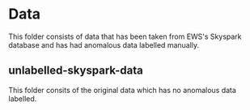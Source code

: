 # Data

This folder consists of data that has been taken from EWS's Skyspark database and has had anomalous data labelled manually.

## unlabelled-skyspark-data

This folder consits of the original data which has no anomalous data labelled.